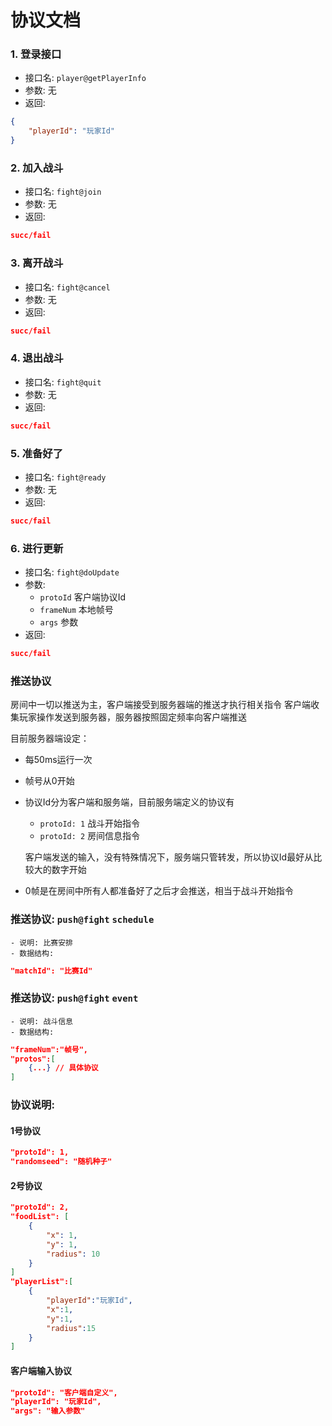 协议文档
===========

### 1. 登录接口
- 接口名: `player@getPlayerInfo`
- 参数: 无
- 返回:
``` json
{
    "playerId": "玩家Id"
}
```

### 2. 加入战斗
- 接口名: `fight@join`
- 参数: 无
- 返回:
``` json
succ/fail
```

### 3. 离开战斗
- 接口名: `fight@cancel`
- 参数: 无
- 返回:
``` json
succ/fail
```

### 4. 退出战斗
- 接口名: `fight@quit`
- 参数: 无
- 返回:
``` json
succ/fail
```

### 5. 准备好了
- 接口名: `fight@ready`
- 参数: 无
- 返回:
``` json
succ/fail
```

### 6. 进行更新
- 接口名: `fight@doUpdate`
- 参数: 
    - `protoId` 客户端协议Id
    - `frameNum` 本地帧号
    - `args` 参数
- 返回:
``` json
succ/fail
``` 


### 推送协议

房间中一切以推送为主，客户端接受到服务器端的推送才执行相关指令
客户端收集玩家操作发送到服务器，服务器按照固定频率向客户端推送

目前服务器端设定：
- 每50ms运行一次
- 帧号从0开始
- 协议Id分为客户端和服务端，目前服务端定义的协议有
    - `protoId: 1` 战斗开始指令
    - `protoId: 2` 房间信息指令

    客户端发送的输入，没有特殊情况下，服务端只管转发，所以协议Id最好从比较大的数字开始

- 0帧是在房间中所有人都准备好了之后才会推送，相当于战斗开始指令


### 推送协议: `push@fight` `schedule`
    - 说明: 比赛安排
    - 数据结构: 

``` json
"matchId": "比赛Id"
```
### 推送协议: `push@fight` `event`
    - 说明: 战斗信息
    - 数据结构: 

``` json
"frameNum":"帧号",
"protos":[
    {...} // 具体协议
]
```
### 协议说明: 

#### 1号协议
``` json
"protoId": 1,
"randomseed": "随机种子"
```

#### 2号协议
``` json
"protoId": 2,
"foodList": [
    {
        "x": 1,
        "y": 1,
        "radius": 10
    }
]
"playerList":[
    {
        "playerId":"玩家Id",
        "x":1,
        "y":1,
        "radius":15
    }
]
```

#### 客户端输入协议
``` json
"protoId": "客户端自定义",
"playerId": "玩家Id",
"args": "输入参数"
```